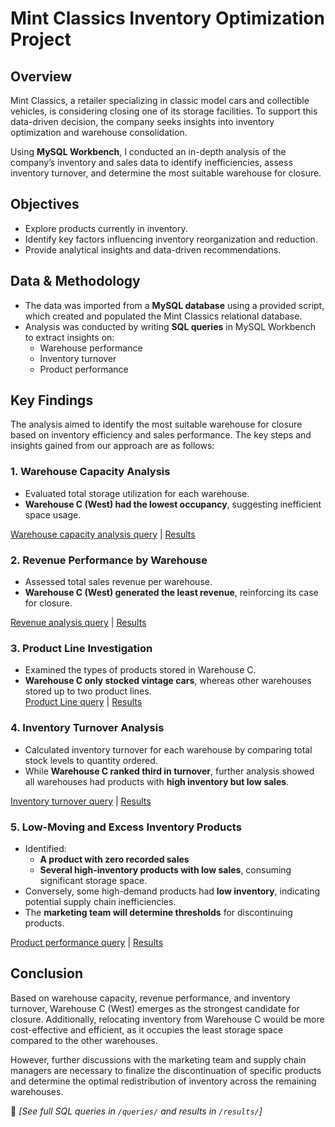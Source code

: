 # Mint Classics Inventory Optimization Project  

## Overview  
Mint Classics, a retailer specializing in classic model cars and collectible vehicles, is considering closing one of its storage facilities. To support this data-driven decision, the company seeks insights into inventory optimization and warehouse consolidation.  

Using **MySQL Workbench**, I conducted an in-depth analysis of the company’s inventory and sales data to identify inefficiencies, assess inventory turnover, and determine the most suitable warehouse for closure.  

## Objectives  
- Explore products currently in inventory.  
- Identify key factors influencing inventory reorganization and reduction.  
- Provide analytical insights and data-driven recommendations.  

## Data & Methodology  
- The data was imported from a **MySQL database** using a provided script, which created and populated the Mint Classics relational database.  
- Analysis was conducted by writing **SQL queries** in MySQL Workbench to extract insights on:  
  - Warehouse performance  
  - Inventory turnover  
  - Product performance  

## Key Findings  

The analysis aimed to identify the most suitable warehouse for closure based on inventory efficiency and sales performance. The key steps and insights gained from our approach are as follows:  

### **1. Warehouse Capacity Analysis**  
- Evaluated total storage utilization for each warehouse.  
- **Warehouse C (West) had the lowest occupancy**, suggesting inefficient space usage.  

[Warehouse capacity analysis query](https://github.com/oluwadunni1/Mint-classics-inventory-analysis/blob/main/scripts/warwhouseCap_query_script.sql) | [Results](https://github.com/oluwadunni1/Mint-classics-inventory-analysis/blob/main/results/warehouse_capacity_result.csv)  

### **2. Revenue Performance by Warehouse**  
- Assessed total sales revenue per warehouse.  
- **Warehouse C (West) generated the least revenue**, reinforcing its case for closure.  

[Revenue analysis query](https://github.com/oluwadunni1/Mint-classics-inventory-analysis/blob/main/scripts/warehouse_revenue_script.sql) | [Results](https://github.com/oluwadunni1/Mint-classics-inventory-analysis/blob/main/results/warehouse_revenue_result.csv) 

### **3. Product Line Investigation**  
- Examined the types of products stored in Warehouse C.  
- **Warehouse C only stocked vintage cars**, whereas other warehouses stored up to two product lines.  
[Product Line query](https://github.com/oluwadunni1/Mint-classics-inventory-analysis/blob/main/scripts/warehouse_c_product_query.sql) | [Results](https://github.com/oluwadunni1/Mint-classics-inventory-analysis/blob/main/results/warehouse_c_products_result.csv)

### **4. Inventory Turnover Analysis**  
- Calculated inventory turnover for each warehouse by comparing total stock levels to quantity ordered.  
- While **Warehouse C ranked third in turnover**, further analysis showed all warehouses had products with **high inventory but low sales**.  

[Inventory turnover query](https://github.com/oluwadunni1/Mint-classics-inventory-analysis/blob/main/scripts/turnover_per_warehouse_script.sql) | [Results](https://github.com/oluwadunni1/Mint-classics-inventory-analysis/blob/main/results/turnover_result_per_warehouse.csv)

### **5. Low-Moving and Excess Inventory Products**  
- Identified:  
  - **A product with zero recorded sales**  
  - **Several high-inventory products with low sales**, consuming significant storage space.  
- Conversely, some high-demand products had **low inventory**, indicating potential supply chain inefficiencies.  
- The **marketing team will determine thresholds** for discontinuing products.  

[Product performance query](https://github.com/oluwadunni1/Mint-classics-inventory-analysis/blob/main/scripts/turnover_per_warehouse_script.sql) | [Results](https://github.com/oluwadunni1/Mint-classics-inventory-analysis/blob/main/results/product_performance_result.csv)

## Conclusion  
Based on warehouse capacity, revenue performance, and inventory turnover, Warehouse C (West) emerges as the strongest candidate for closure. Additionally, relocating inventory from Warehouse C would be more cost-effective and efficient, as it occupies the least storage space compared to the other warehouses.

However, further discussions with the marketing team and supply chain managers are necessary to finalize the discontinuation of specific products and determine the optimal redistribution of inventory across the remaining warehouses.

📌 *[See full SQL queries in `/queries/` and results in `/results/`]*  

